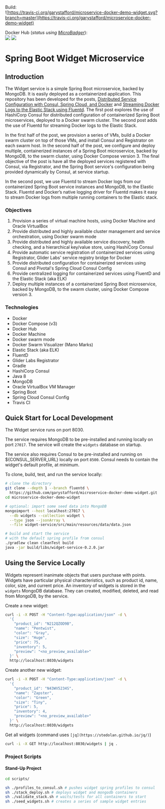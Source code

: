 Build:  
![https://travis-ci.org/garystafford/microservice-docker-demo-widget.svg?branch=master](https://travis-ci.org/garystafford/microservice-docker-demo-widget)

Docker Hub (_status using [MicroBadger](https://microbadger.com/#/)_):  
[![](https://images.microbadger.com/badges/version/garystafford/microservice-docker-demo-widget.svg)](http://microbadger.com/images/garystafford/microservice-docker-demo-widget "Get your own version badge on microbadger.com") [![](https://images.microbadger.com/badges/image/garystafford/microservice-docker-demo-widget.svg)](http://microbadger.com/images/garystafford/microservice-docker-demo-widget "Get your own image badge on microbadger.com")

# Spring Boot Widget Microservice

## Introduction

The Widget service is a simple Spring Boot microservice, backed by MongoDB. It is easily deployed as a containerized application. This repository has been developed for the posts, [Distributed Service Configuration with Consul, Spring Cloud, and Docker](http://wp.me/p1RD28-36b) and [Streaming Docker Logs to the Elastic Stack using Fluentd](http://wp.me/p1RD28-3B3). The first post explores the use of HashiCorp Consul for distributed configuration of containerized Spring Boot microservices, deployed to a Docker swarm cluster. The second post adds the use of Fluentd for streaming Docker logs to the Elastic Stack.

In the first half of the post, we provision a series of VMs, build a Docker swarm cluster on top of those VMs, and install Consul and Registrator on each swarm host. In the second half of the post, we configure and deploy multiple, containerized instances of a Spring Boot microservice, backed by MongoDB, to the swarm cluster, using Docker Compose version 3\. The final objective of the post is have all the deployed services registered with Consul, via Registrator, and the Spring Boot service's configuration being provided dynamically by Consul, at service startup.

In the second post, we use Fluentd to stream Docker logs from our containerized Spring Boot service instances and MongoDB, to the Elastic Stack. Fluentd and Docker’s native logging driver for Fluentd makes it easy to stream Docker logs from multiple running containers to the Elastic stack.

### Objectives

1. Provision a series of virtual machine hosts, using Docker Machine and Oracle VirtualBox
2. Provide distributed and highly available cluster management and service orchestration, using Docker swarm mode
3. Provide distributed and highly available service discovery, health checking, and a hierarchical key/value store, using HashiCorp Consul
4. Provide automatic service registration of containerized services using Registrator, Glider Labs' service registry bridge for Docker
5. Provide distributed configuration for containerized services using Consul and Pivotal's Spring Cloud Consul Config
6. Provide centralized logging for containerized services using FluentD and the Elastic Stack (aka ELK)
7. Deploy multiple instances of a containerized Spring Boot microservice, backed by MongoDB, to the swarm cluster, using Docker Compose version 3.

### Technologies

- Docker
- Docker Compose (v3)
- Docker Hub
- Docker Machine
- Docker swarm mode
- Docker Swarm Visualizer (Mano Marks)
- Elastic Stack (aka ELK)
- FluentD
- Glider Labs Registrator
- Gradle
- HashiCorp Consul
- Java 8
- MongoDB
- Oracle VirtualBox VM Manager
- Spring Boot
- Spring Cloud Consul Config
- Travis CI

## Quick Start for Local Development

The Widget service runs on port 8030.

The service requires MongoDB to be pre-installed and running locally on port `27017`. The service will create the `widgets` database on startup.

The service also requires Consul to be pre-installed and running on ${CONSUL_SERVER_URL} locally on port `8500`. Consul needs to contain the widget's default profile, at minimum.

To clone, build, test, and run the service locally:

```bash
# clone the directory
git clone --depth 1 --branch fluentd \
  https://github.com/garystafford/microservice-docker-demo-widget.git
cd microservice-docker-demo-widget

# optional: import some seed data into MongoDB
mongoimport --host localhost:27017 \
  --db widgets --collection widget \
  --type json --jsonArray \
  --file widget-service/src/main/resources/data/data.json

# build and start the service
# with the default spring profile from consul
./gradlew clean cleanTest build
java -jar build/libs/widget-service-0.2.0.jar
```

## Using the Service Locally

Widgets represent inanimate objects that users purchase with points. Widgets have particular physical characteristics, such as product id, name, color, size, and current price. An inventory of widgets is stored in the `widgets` MongoDB database. They can created, modified, deleted, and read from MongoDB, by the service.

Create a new widget:

```bash
curl -i -X POST -H "Content-Type:application/json" -d \
  '{
    "product_id": "N212QZOD9B",
    "name": "Pentwist",
    "color": "Gray",
    "size": "Huge",
    "price": 75,
    "inventory": 5,
    "preview": "<no_preview_available>"
  }' \
  http://localhost:8030/widgets
```

Create another new widget:

```bash
curl -i -X POST -H "Content-Type:application/json" -d \
  '{
    "product_id": "N43WV5234S",
    "name": "Zapster",
    "color": "Green",
    "size": "Tiny",
    "price": 5,
    "inventory": 4,
    "preview": "<no_preview_available>"
  }' \
  http://localhost:8030/widgets
```

Get all widgets (command uses `[jq](https://stedolan.github.io/jq/)`)

```bash
curl -i -X GET http://localhost:8030/widgets | jq .
```

### Project Scripts

#### Stand-Up Project

```bash
cd scripts/

sh ./profiles_to_consul.sh # pushes widget spring profiles to consul
sh ./stack_deploy.sh # deploys widget and mongodb containers
sh ./validate_stack.sh # waits/tests for all containers to start
sh ./seed_widgets.sh # creates a series of sample widget entries
```
